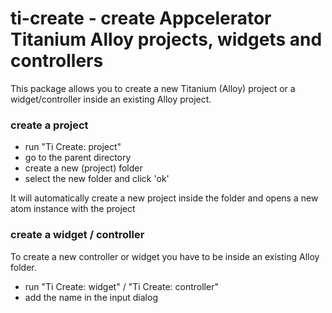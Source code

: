 # ti-create - create Appcelerator Titanium Alloy projects, widgets and controllers

This package allows you to create a new Titanium (Alloy) project or a widget/controller inside an existing Alloy project.

### create a project

* run "Ti Create: project"
* go to the parent directory
* create a new (project) folder
* select the new folder and click 'ok'

It will automatically create a new project inside the folder and opens a new atom instance with the project


### create a widget / controller

To create a new controller or widget you have to be inside an existing Alloy folder.

* run "Ti Create: widget" / "Ti Create: controller"
* add the name in the input dialog
